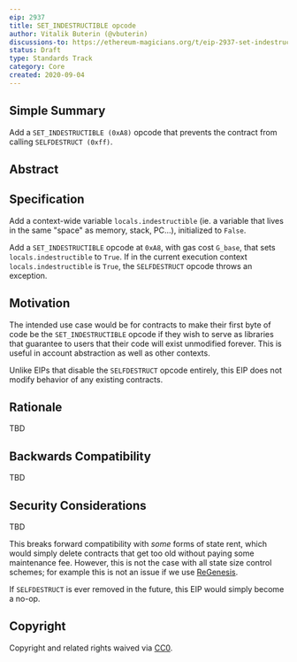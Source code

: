 ```yaml
---
eip: 2937
title: SET_INDESTRUCTIBLE opcode
author: Vitalik Buterin (@vbuterin)
discussions-to: https://ethereum-magicians.org/t/eip-2937-set-indestructible/4571
status: Draft
type: Standards Track
category: Core
created: 2020-09-04
---
```


## Simple Summary

Add a `SET_INDESTRUCTIBLE (0xA8)` opcode that prevents the contract from calling `SELFDESTRUCT (0xff)`.

## Abstract

## Specification

Add a context-wide variable `locals.indestructible` (ie. a variable that lives in the same "space" as memory, stack, PC...), initialized to `False`.

Add a `SET_INDESTRUCTIBLE` opcode at `0xA8`, with gas cost `G_base`, that sets `locals.indestructible` to `True`. If in the current execution context `locals.indestructible` is `True`, the `SELFDESTRUCT` opcode throws an exception.

## Motivation

The intended use case would be for contracts to make their first byte of code be the `SET_INDESTRUCTIBLE` opcode if they wish to serve as libraries that guarantee to users that their code will exist unmodified forever. This is useful in account abstraction as well as other contexts.

Unlike EIPs that disable the `SELFDESTRUCT` opcode entirely, this EIP does not modify behavior of any existing contracts.

## Rationale

TBD

## Backwards Compatibility

TBD

## Security Considerations

TBD

This breaks forward compatibility with _some_ forms of state rent, which would simply delete contracts that get too old without paying some maintenance fee. However, this is not the case with all state size control schemes; for example this is not an issue if we use [ReGenesis](https://ledgerwatch.github.io/regenesis_plan.html).

If `SELFDESTRUCT` is ever removed in the future, this EIP would simply become a no-op.

## Copyright
Copyright and related rights waived via [CC0](https://creativecommons.org/publicdomain/zero/1.0/).
